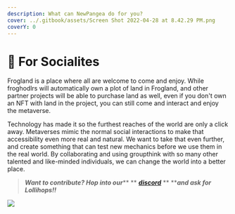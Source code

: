 ```yaml
---
description: What can NewPangea do for you?
cover: ../.gitbook/assets/Screen Shot 2022-04-28 at 8.42.29 PM.png
coverY: 0
---
```


# 💃 For Socialites

Frogland is a place where all are welcome to come and enjoy. While froghodlrs will automatically own a plot of land in Frogland, and other partner projects will be able to purchase land as well, even if you don't own an NFT with land in the project, you can still come and interact and enjoy the metaverse.

Technology has made it so the furthest reaches of the world are only a click away. Metaverses mimic the normal social interactions to make that accessibility even more real and natural. We want to take that even further, and create something that can test new mechanics before we use them in the real world. By collaborating and using groupthink with so many other talented and like-minded individuals, we can change the world into a better place.

> _**Want to contribute? Hop into our**_** ** [_**discord**_](https://discord.gg/frogland) ** **_**and ask for Lollihops!!**_

![](../.gitbook/assets/bootleg\_mk.jpg)
